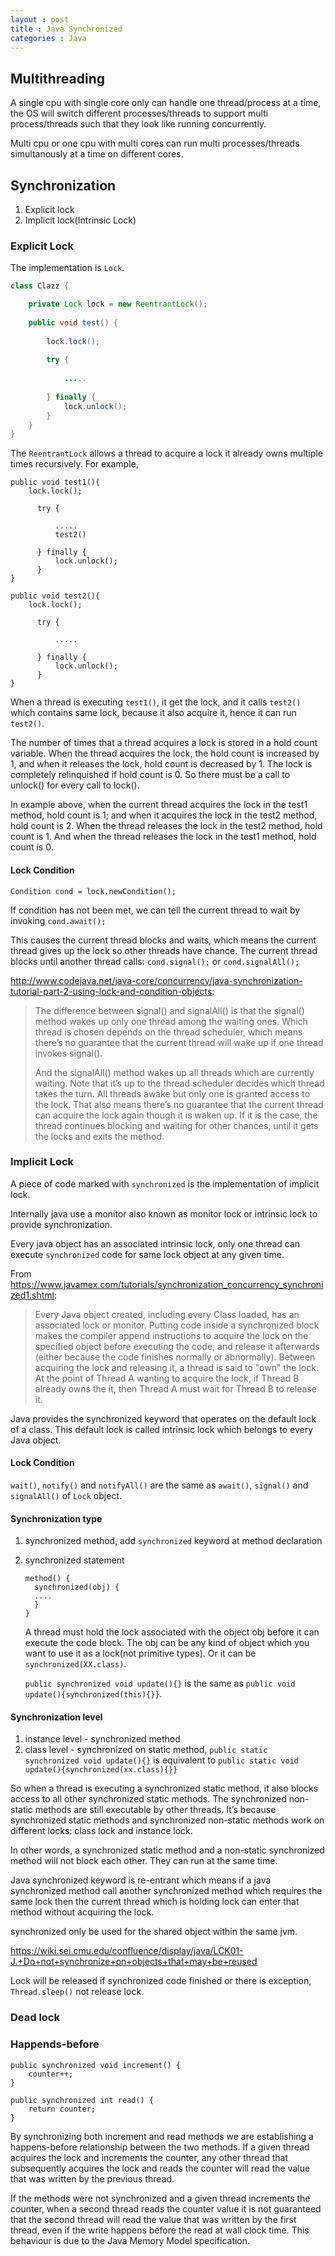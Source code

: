 ```yaml
---
layout : post
title : Java Synchronized
categories : Java
---
```


## Multithreading

  A single cpu with single core only can handle one thread/process at a time, the OS will switch different processes/threads
  to support multi process/threads such that they look like running concurrently.
  
  Multi cpu or one cpu with multi cores can run multi processes/threads simultanously at a time on different cores.
  
## Synchronization

  1. Explicit lock
  2. Implicit lock(Intrinsic Lock)
  
### Explicit Lock

  The implementation is `Lock`.

```Java
class Clazz {

    private Lock lock = new ReentrantLock();
 
    public void test() {
    
        lock.lock();
 
        try {
 
            .....
 
        } finally {
            lock.unlock(); 
        }
    }
}
```

  The `ReentrantLock` allows a thread to acquire a lock it already owns multiple times recursively. For example,
  
  ```
  public void test1(){
      lock.lock();
 
        try {
 
            .....
            test2()
 
        } finally {
            lock.unlock(); 
        }
  }
  
  public void test2(){
      lock.lock();
 
        try {
 
            .....
 
        } finally {
            lock.unlock(); 
        }
  }
  ```
  
  When a thread is executing `test1()`, it get the lock, and it calls `test2()` which contains same lock, 
  because it also acquire it, hence it can run `test2()`. 
  
  The number of times that a thread acquires a lock is stored in a hold count variable. 
  When the thread acquires the lock, the hold count is increased by 1, and when it releases the lock, hold count is 
  decreased by 1. The lock is completely relinquished if hold count is 0. So there must be a call to unlock() for every call 
  to lock().
  
  In example above, when the current thread acquires the lock in the test1 method, hold count is 1; 
  and when it acquires the lock in the test2 method, hold count is 2. 
  When the thread releases the lock in the test2 method, hold count is 1. 
  And when the thread releases the lock in the test1 method, hold count is 0.
  
#### Lock Condition

  `Condition cond = lock.newCondition();`
  
  If condition has not been met, we can tell the current thread to wait by invoking `cond.await();`
  
  This causes the current thread blocks and waits, which means the current thread gives up the lock so other threads have 
  chance. The current thread blocks until another thread calls:
  `cond.signal();` or `cond.signalAll();`
  
  http://www.codejava.net/java-core/concurrency/java-synchronization-tutorial-part-2-using-lock-and-condition-objects:
  > The difference between signal() and signalAll() is that the signal() method wakes up only one thread among the waiting 
  > ones. Which thread is chosen depends on the thread scheduler, which means there’s no guarantee that the current thread 
  > will wake up if one thread invokes signal().
  > 
  > And the signalAll() method wakes up all threads which are currently waiting. Note that it’s up to the thread scheduler 
  > decides which thread takes the turn. All threads awake but only one is granted access to the lock. 
  > That also means there’s no guarantee that the current thread can acquire the lock again though it is waken up. 
  > If it is the case, the thread continues blocking and waiting for other chances, until it gets the locks and exits the 
  > method.
   
### Implicit Lock

  A piece of code marked with `synchronized` is the implementation of implicit lock.
  
  Internally java use a monitor also known as monitor lock or intrinsic lock to provide synchronization. 
  
  Every java object has an associated intrinsic lock, only one thread can execute `synchronized` code for same lock object 
  at any given time.
   

From https://www.javamex.com/tutorials/synchronization_concurrency_synchronized1.shtml:

> Every Java object created, including every Class loaded, has an associated lock or monitor. 
> Putting code inside a synchronized block makes the compiler append instructions to acquire the lock 
> on the specified object before executing the code, and release it afterwards 
> (either because the code finishes normally or abnormally). Between acquiring the lock and releasing it, 
> a thread is said to "own" the lock. At the point of Thread A wanting to acquire the lock, 
> if Thread B already owns the it, then Thread A must wait for Thread B to release it.

Java provides the synchronized keyword that operates on the default lock of a class. This default lock is called intrinsic lock which belongs to every Java object.

#### Lock Condition

  `wait()`, `notify()` and `notifyAll()` are the same as `await()`, `signal()` and `signalAll()` of `Lock` object.

#### Synchronization type

  1. synchronized method, add `synchronized` keyword at method declaration
     
  2. synchronized statement
  
     ```
     method() {
       synchronized(obj) {
       ....
       }
     }
     ```
     
     A thread must hold the lock associated with the object obj before it can execute the code block. 
     The obj can be any kind of object which you want to use it as a lock(not primitive types).
     Or it can be `synchronized(XX.class)`.
     
     `public synchronized void update(){}` is the same as `public void update(){synchronized(this){}}`.
  
#### Synchronization level

  1. instance level - synchronized method
  2. class level - synchronized on static method, `public static synchronized void update(){}` is equivalent to 
     `public static void update(){synchronized(xx.class){}}`
     
   So when a thread is executing a synchronized static method, it also blocks access to all other synchronized static methods. The synchronized non-static methods are still executable by other threads. It’s because synchronized static methods and synchronized non-static methods work on different locks: class lock and instance lock.
   
In other words, a synchronized static method and a non-static synchronized method will not block each other. They can run at the same time.
  
Java synchronized keyword is re-entrant which means if a java synchronized method call another synchronized method which 
requires the same lock then the current thread which is holding lock can enter that method without acquiring the lock.

synchronized only be used for the shared object within the same jvm.

https://wiki.sei.cmu.edu/confluence/display/java/LCK01-J.+Do+not+synchronize+on+objects+that+may+be+reused

Lock will be released if synchronized code finished or there is exception, `Thread.sleep()` not release lock.

### Dead lock

### Happends-before

  ```
  public synchronized void increment() {
      counter++;
  }

  public synchronized int read() {
      return counter;
  }
  ```

  By synchronizing both increment and read methods we are establishing a happens-before relationship between the two 
  methods. If a given thread acquires the lock and increments the counter, any other thread that subsequently acquires the 
  lock and reads the counter will read the value that was written by the previous thread.

  If the methods were not synchronized and a given thread increments the counter, when a second thread reads the counter 
  value it is not guaranteed that the second thread will read the value that was written by the first thread, even if the 
  write happens before the read at wall clock time. This behaviour is due to the Java Memory Model specification.
